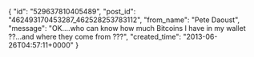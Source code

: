  {
   "id": "529637810405489",
   "post_id": "462493170453287_462528253783112",
   "from_name": "Pete Daoust",
   "message": "OK....who can know how much Bitcoins I have in my wallet ??...and where they come from ???",
   "created_time": "2013-06-26T04:57:11+0000"
 }
